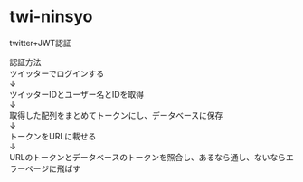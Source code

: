 # twi-ninsyo

twitter+JWT認証

認証方法<br>
ツイッターでログインする<br>
↓<br>
ツイッターIDとユーザー名とIDを取得<br>
↓<br>
取得した配列をまとめてトークンにし、データベースに保存<br>
↓<br>
トークンをURLに載せる<br>
↓<br>
URLのトークンとデータベースのトークンを照合し、あるなら通し、ないならエラーページに飛ばす<br>
